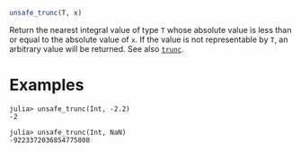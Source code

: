 ```julia
unsafe_trunc(T, x)
```

Return the nearest integral value of type `T` whose absolute value is less than or equal to the absolute value of `x`. If the value is not representable by `T`, an arbitrary value will be returned. See also [`trunc`](@ref).

# Examples

```jldoctest
julia> unsafe_trunc(Int, -2.2)
-2

julia> unsafe_trunc(Int, NaN)
-9223372036854775808
```
